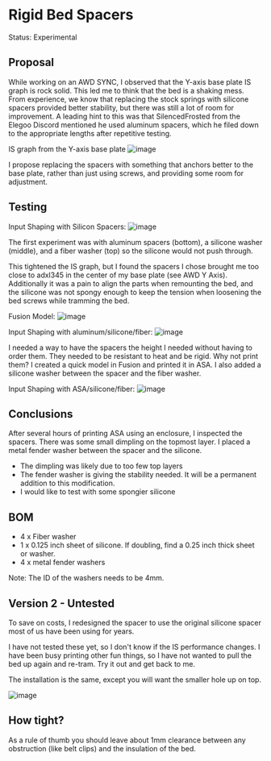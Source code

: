 # Rigid Bed Spacers
Status: Experimental

## Proposal
While working on an AWD SYNC, I observed that the Y-axis base plate IS graph is rock solid. This led me to think that the bed is a shaking mess. From experience, we know that replacing the stock springs with silicone spacers provided better stability, but there was still a lot of room for improvement. A leading hint to this was that SilencedFrosted from the Elegoo Discord mentioned he used aluminum spacers, which he filed down to the appropriate lengths after repetitive testing.

IS graph from the Y-axis base plate
![image](https://github.com/user-attachments/assets/ca6e5fa1-00c9-4a48-8f00-062937072bfb)


I propose replacing the spacers with something that anchors better to the base plate, rather than just using screws, and providing some room for adjustment. 

## Testing

Input Shaping with Silicon Spacers:
![image](https://github.com/user-attachments/assets/3c144684-910d-41be-a6ea-eccfe320a5ad)

The first experiment was with aluminum spacers (bottom), a silicone washer (middle), and a fiber washer (top) so the silicone would not push through.

This tightened the IS graph, but I found the spacers I chose brought me too close to adxl345 in the center of my base plate (see AWD Y Axis). Additionally it was a pain to align the parts when remounting the bed, and the silicone was not spongy enough to keep the tension when loosening the bed screws while tramming the bed.

Fusion Model:
![image](https://github.com/user-attachments/assets/50d88841-5f0e-4206-a14d-3b4a5703a5df)

Input Shaping with aluminum/silicone/fiber:
![image](https://github.com/user-attachments/assets/d35fe255-1e2c-4696-9c63-de679106c35f)

I needed a way to have the spacers the height I needed without having to order them. They needed to be resistant to heat and be rigid. Why not print them? I created a quick model in Fusion and printed it in ASA. I also added a silicone washer between the spacer and the fiber washer.

Input Shaping with ASA/silicone/fiber:
![image](https://github.com/user-attachments/assets/161dd943-3e31-4c17-af58-3659359ab71f)

## Conclusions
After several hours of printing ASA using an enclosure, I inspected the spacers. There was some small dimpling on the topmost layer. I placed a metal fender washer between the spacer and the silicone.
- The dimpling was likely due to too few top layers
- The fender washer is giving the stability needed. It will be a permanent addition to this modification.
- I would like to test with some spongier silicone

## BOM
- 4 x Fiber washer
- 1 x 0.125 inch sheet of silicone. If doubling, find a 0.25 inch thick sheet or washer.
- 4 x metal fender washers

Note: The ID of the washers needs to be 4mm.  

## Version 2 - Untested
To save on costs, I redesigned the spacer to use the original silicone spacer most of us have been using for years. 

I have not tested these yet, so I don't know if the IS performance changes. I have been busy printing other fun things, so I have not wanted to pull the bed up again and re-tram. Try it out and get back to me.

The installation is the same, except you will want the smaller hole up on top.

![image](https://github.com/user-attachments/assets/cdc80bd3-775d-4c0a-9e62-25833e003e54)

## How tight?
As a rule of thumb you should leave about 1mm clearance between any obstruction (like belt clips) and the insulation of the bed.

